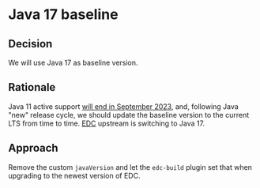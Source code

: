 # Java 17 baseline

## Decision

We will use Java 17 as baseline version.

## Rationale

Java 11 active support [will end in September 2023](https://endoflife.date/java), and, following Java "new" release cycle, we should update the baseline
version to the current LTS from time to time.
[EDC](https://github.com/eclipse-edc/Connector/blob/main/docs/developer/decision-records/2023-05-23-java-17-baseline/README.md) upstream is switching to Java 17.

## Approach

Remove the custom `javaVersion` and let the `edc-build` plugin set that when upgrading to the newest version of EDC.
